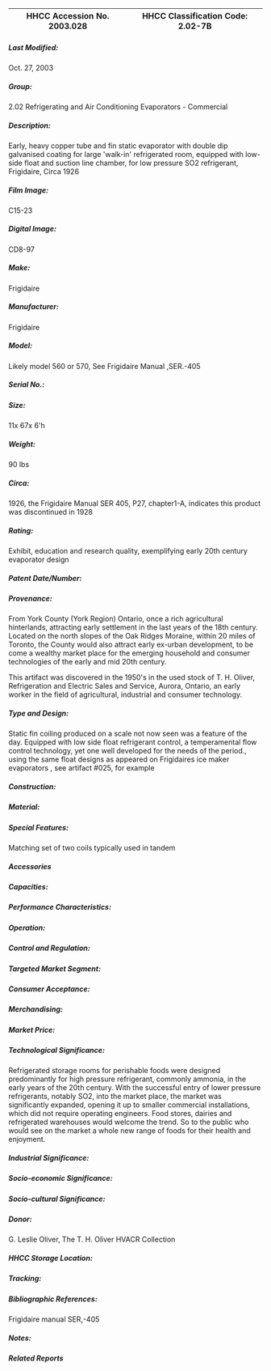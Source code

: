 | **HHCC Accession No. 2003.028** |**HHCC Classification Code:  2.02-7B**|
| ----------- | ----------- |

##### Last Modified:
Oct. 27, 2003

##### Group:
2.02 Refrigerating and Air Conditioning Evaporators - Commercial

##### Description:
Early, heavy copper tube and fin static evaporator with double dip galvanised coating for large 'walk-in' refrigerated room, equipped with low-side float and suction line chamber, for low pressure SO2 refrigerant, Frigidaire, Circa 1926

##### Film Image:
C15-23

##### Digital Image:
CD8-97

##### Make:
Frigidaire

##### Manufacturer:
Frigidaire

##### Model:
Likely model 560 or 570, See Frigidaire Manual ,SER.-405

##### Serial No.:


##### Size:
11x 67x 6'h

##### Weight:
90 lbs

##### Circa:
1926, the Frigidaire Manual SER 405, P27, chapter1-A, indicates this product was discontinued in 1928

##### Rating:
Exhibit, education and research quality, exemplifying early 20th century evaporator design

##### Patent Date/Number:


##### Provenance:
From York County (York Region) Ontario, once a rich agricultural hinterlands, attracting early settlement in the last years of the 18th century. Located on the north slopes of the Oak Ridges Moraine, within 20 miles of Toronto, the County would also attract early ex-urban development, to be come a wealthy market place for the emerging household and consumer technologies of the early and mid 20th century. 

This artifact was discovered in the 1950's in the used stock of T. H. Oliver, Refrigeration and Electric Sales and Service, Aurora, Ontario, an early worker in the field of agricultural, industrial and consumer technology.

##### Type and Design:
Static fin coiling produced on a scale not now seen was a feature of the day. Equipped with low side float refrigerant control, a temperamental flow control technology, yet one well developed for the needs of the period., using the same float designs as appeared on Frigidaires ice maker evaporators , see artifact #025, for example

##### Construction:


##### Material:


##### Special Features:
Matching set of two coils typically used in tandem

##### Accessories


##### Capacities:


##### Performance Characteristics:


##### Operation:


##### Control and Regulation:


##### Targeted Market Segment:


##### Consumer Acceptance:


##### Merchandising:


##### Market Price:


##### Technological Significance:
Refrigerated storage rooms for perishable foods were designed predominantly for high pressure refrigerant, commonly ammonia, in the early years of the 20th century. With the successful entry of lower pressure refrigerants, notably SO2, into the market place, the market was significantly expanded, opening it up to smaller commercial installations, which did not require operating engineers. Food stores, dairies and refrigerated warehouses would welcome the trend. So to the public who would see on the market a whole new range of foods for their health and enjoyment.

##### Industrial Significance:


##### Socio-economic Significance:


##### Socio-cultural Significance:


##### Donor:
G. Leslie Oliver, The T. H. Oliver HVACR Collection

##### HHCC Storage Location:


##### Tracking:


##### Bibliographic References:
Frigidaire manual SER,-405

##### Notes:


##### Related Reports


